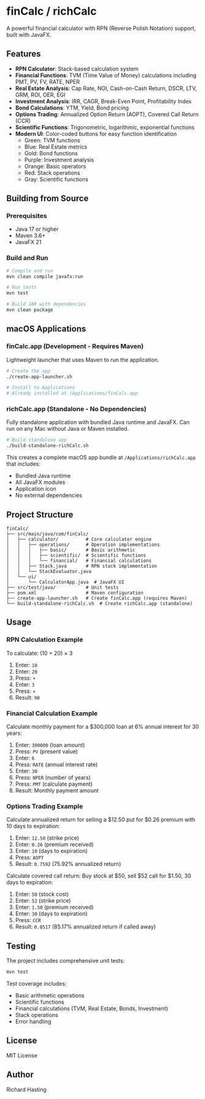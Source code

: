 # finCalc / richCalc

A powerful financial calculator with RPN (Reverse Polish Notation) support, built with JavaFX.

## Features

- **RPN Calculator**: Stack-based calculation system
- **Financial Functions**: TVM (Time Value of Money) calculations including PMT, PV, FV, RATE, NPER
- **Real Estate Analysis**: Cap Rate, NOI, Cash-on-Cash Return, DSCR, LTV, GRM, ROI, OER, EGI
- **Investment Analysis**: IRR, CAGR, Break-Even Point, Profitability Index
- **Bond Calculations**: YTM, Yield, Bond pricing
- **Options Trading**: Annualized Option Return (AOPT), Covered Call Return (CCR)
- **Scientific Functions**: Trigonometric, logarithmic, exponential functions
- **Modern UI**: Color-coded buttons for easy function identification
  - Green: TVM functions
  - Blue: Real Estate metrics
  - Gold: Bond functions
  - Purple: Investment analysis
  - Orange: Basic operators
  - Red: Stack operations
  - Gray: Scientific functions

## Building from Source

### Prerequisites

- Java 17 or higher
- Maven 3.6+
- JavaFX 21

### Build and Run

```bash
# Compile and run
mvn clean compile javafx:run

# Run tests
mvn test

# Build JAR with dependencies
mvn clean package
```

## macOS Applications

### finCalc.app (Development - Requires Maven)

Lightweight launcher that uses Maven to run the application.

```bash
# Create the app
./create-app-launcher.sh

# Install to Applications
# Already installed at /Applications/finCalc.app
```

### richCalc.app (Standalone - No Dependencies)

Fully standalone application with bundled Java runtime and JavaFX. Can run on any Mac without Java or Maven installed.

```bash
# Build standalone app
./build-standalone-richCalc.sh
```

This creates a complete macOS app bundle at `/Applications/richCalc.app` that includes:
- Bundled Java runtime
- All JavaFX modules
- Application icon
- No external dependencies

## Project Structure

```
finCalc/
├── src/main/java/com/finCalc/
│   ├── calculator/          # Core calculator engine
│   │   ├── operations/      # Operation implementations
│   │   │   ├── basic/       # Basic arithmetic
│   │   │   ├── scientific/  # Scientific functions
│   │   │   └── financial/   # Financial calculations
│   │   ├── Stack.java       # RPN stack implementation
│   │   └── StackEvaluator.java
│   └── ui/
│       └── CalculatorApp.java  # JavaFX UI
├── src/test/java/           # Unit tests
├── pom.xml                  # Maven configuration
├── create-app-launcher.sh   # Create finCalc.app (requires Maven)
└── build-standalone-richCalc.sh  # Create richCalc.app (standalone)
```

## Usage

### RPN Calculation Example

To calculate: (10 + 20) × 3

1. Enter: `10`
2. Enter: `20`
3. Press: `+`
4. Enter: `3`
5. Press: `×`
6. Result: `90`

### Financial Calculation Example

Calculate monthly payment for a $300,000 loan at 6% annual interest for 30 years:

1. Enter: `300000` (loan amount)
2. Press: `PV` (present value)
3. Enter: `6`
4. Press: `RATE` (annual interest rate)
5. Enter: `30`
6. Press: `NPER` (number of years)
7. Press: `PMT` (calculate payment)
8. Result: Monthly payment amount

### Options Trading Example

Calculate annualized return for selling a $12.50 put for $0.26 premium with 10 days to expiration:

1. Enter: `12.50` (strike price)
2. Enter: `0.26` (premium received)
3. Enter: `10` (days to expiration)
4. Press: `AOPT`
5. Result: `0.7592` (75.92% annualized return)

Calculate covered call return: Buy stock at $50, sell $52 call for $1.50, 30 days to expiration:

1. Enter: `50` (stock cost)
2. Enter: `52` (strike price)
3. Enter: `1.50` (premium received)
4. Enter: `30` (days to expiration)
5. Press: `CCR`
6. Result: `0.8517` (85.17% annualized return if called away)

## Testing

The project includes comprehensive unit tests:

```bash
mvn test
```

Test coverage includes:
- Basic arithmetic operations
- Scientific functions
- Financial calculations (TVM, Real Estate, Bonds, Investment)
- Stack operations
- Error handling

## License

MIT License

## Author

Richard Hasting

